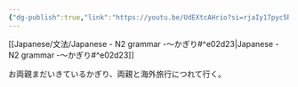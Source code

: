 ```yaml
---
{"dg-publish":true,"link":"https://youtu.be/UdEXtcAHrio?si=rjaIy17pyc5RCZR_","tags":["Japanese-grammar","N2"],"permalink":"/Notes/LN - N2 grammar -～かぎり/","dgPassFrontmatter":true}
---
```


[[Japanese/文法/Japanese - N2 grammar -～かぎり#^e02d23\|Japanese - N2 grammar -～かぎり#^e02d23]]

お両親まだいきているかぎり、両親と海外旅行につれて行く。